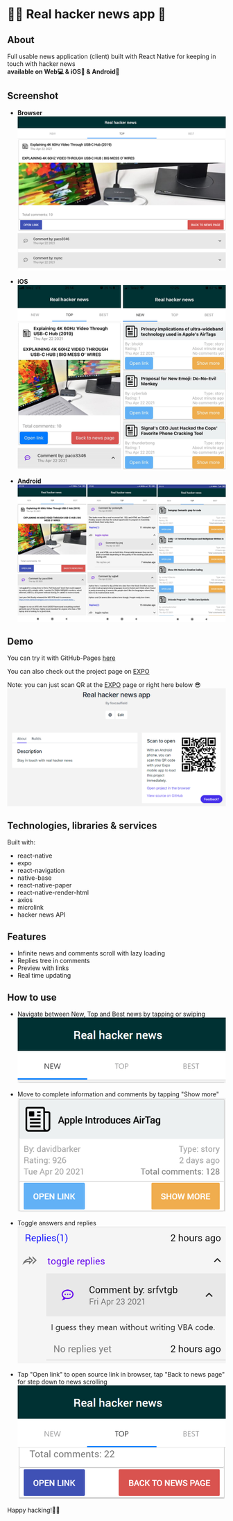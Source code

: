 # 🐱‍👤 Real hacker news app 📰

## About

Full usable news application (client) built with React Native for keeping in
touch with hacker news  
 **available on Web💻 & iOS🍏 & Android📱**

## Screenshot
* **Browser**
![](./screenshots/screenshotMainBrowser.png)

* **iOS**
![](./screenshots/screenshotMainIos2.png)

* **Android**
![](./screenshots/screenshotMainAndroid2.png)

## Demo

You can try it with GitHub-Pages
[here](https://foxcaulfield.github.io/real-hacker-news-app/)

You can also check out the project page on [EXPO](https://expo.io/@foxcaulfield/projects/real-hacker-news-app)
 
 Note: you can just scan QR at the [EXPO](https://expo.io/@foxcaulfield/projects/real-hacker-news-app) page or right here below 😎
 ![](./screenshots/screenshotExpo2.png)

## Technologies, libraries & services

Built with:

- react-native
- expo
- react-navigation
- native-base
- react-native-paper
- react-native-render-html
- axios
- microlink
- hacker news API

## Features

- Infinite news and comments scroll with lazy loading
- Replies tree in comments
- Preview with links
- Real time updating

## How to use

- Navigate between New, Top and Best news by tapping or swiping
  ![](./screenshots/screenshotTabs3.png)

- Move to complete information and comments by tapping "Show more"
  ![](./screenshots/screenshotShowMore3.png)

- Toggle answers and replies  
  ![](./screenshots/screenshotReplies2.png)

- Tap "Open link" to open source link in browser, tap "Back to news page" for
  step down to news scrolling  
   ![](./screenshots/screenshotOpenLink2.png)

Happy hacking!🐱‍👤
